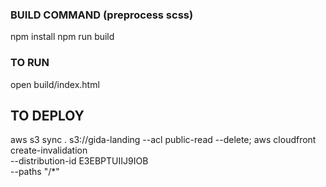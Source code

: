 ### BUILD COMMAND (preprocess scss)

npm install
npm run build

### TO RUN

open build/index.html

## TO DEPLOY

aws s3 sync . s3://gida-landing --acl public-read --delete; aws cloudfront create-invalidation \
--distribution-id E3EBPTUIIJ9IOB \
--paths "/\*"
